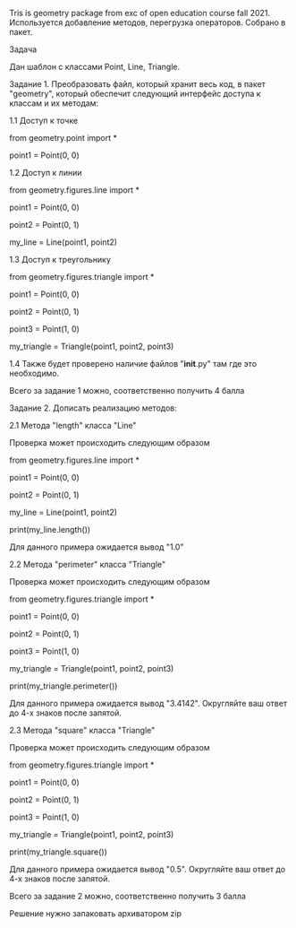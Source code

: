 Tris is geometry package from exc of open education 
course fall 2021.
Используется добавление методов, перегрузка операторов. Собрано в пакет.

Задача

Дан шаблон с классами Point, Line, Triangle.

Задание 1. Преобразовать файл, который хранит весь код, в пакет "geometry", который обеспечит следующий интерфейс доступа к классам и их методам:

1.1 Доступ к точке

from geometry.point import *

point1 = Point(0, 0)

1.2 Доступ к линии

from geometry.figures.line import *

point1 = Point(0, 0)

point2 = Point(0, 1)

my_line = Line(point1, point2)

1.3 Доступ к треугольнику

from geometry.figures.triangle import *

point1 = Point(0, 0)

point2 = Point(0, 1)

point3 = Point(1, 0)

my_triangle = Triangle(point1, point2, point3)

1.4 Также будет проверено наличие файлов "__init__.py" там где это необходимо.

Всего за задание 1 можно, соответственно получить 4 балла

Задание 2. Дописать реализацию методов:

2.1 Метода "length" класса "Line"

Проверка может происходить следующим образом

from geometry.figures.line import *

point1 = Point(0, 0)

point2 = Point(0, 1)

my_line = Line(point1, point2)

print(my_line.length())

Для данного примера ожидается вывод "1.0"

2.2 Метода "perimeter" класса "Triangle"

Проверка может происходить следующим образом

from geometry.figures.triangle import *

point1 = Point(0, 0)

point2 = Point(0, 1)

point3 = Point(1, 0)

my_triangle = Triangle(point1, point2, point3)

print(my_triangle.perimeter())

Для данного примера ожидается вывод "3.4142". Округляйте ваш ответ до 4-х знаков после запятой.

2.3 Метода "square" класса "Triangle"

Проверка может происходить следующим образом

from geometry.figures.triangle import *

point1 = Point(0, 0)

point2 = Point(0, 1)

point3 = Point(1, 0)

my_triangle = Triangle(point1, point2, point3)

print(my_triangle.square())

Для данного примера ожидается вывод "0.5". Округляйте ваш ответ до 4-х знаков после запятой.

Всего за задание 2 можно, соответственно получить 3 балла

Решение нужно запаковать архиватором zip
